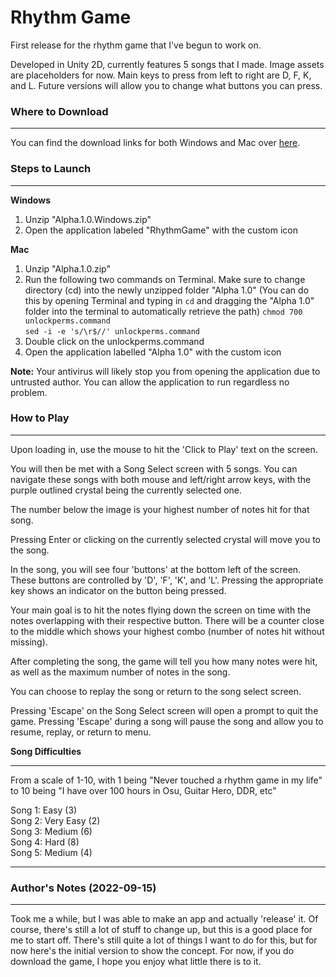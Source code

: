 # Rhythm Game

First release for the rhythm game that I've begun to work on.

Developed in Unity 2D, currently features 5 songs that I made. Image assets are placeholders for now. Main keys to press from left to right are D, F, K, and L. Future versions will allow you to change what buttons you can press.

### Where to Download ###

___

You can find the download links for both Windows and Mac over [here].

### Steps to Launch ### 

___

**Windows**
1. Unzip "Alpha.1.0.Windows.zip"
2. Open the application labeled "RhythmGame" with the custom icon

**Mac** 
1. Unzip "Alpha.1.0.zip"
2. Run the following two commands on Terminal. Make sure to change directory (cd) into the newly unzipped folder "Alpha 1.0" (You can do this by opening Terminal and typing in `cd` and dragging the "Alpha 1.0" folder into the terminal to automatically retrieve the path)
`chmod 700 unlockperms.command`  
`sed -i -e 's/\r$//' unlockperms.command`  
3. Double click on the unlockperms.command
4. Open the application labelled "Alpha 1.0" with the custom icon

**Note:** Your antivirus will likely stop you from opening the application due to untrusted author. You can allow the application to run regardless no problem.

### How to Play ###

___

Upon loading in, use the mouse to hit the 'Click to Play' text on the screen.

You will then be met with a Song Select screen with 5 songs. You can navigate these songs with both mouse and left/right arrow keys, with the purple outlined crystal being the currently selected one.

The number below the image is your highest number of notes hit for that song.

Pressing Enter or clicking on the currently selected crystal will move you to the song.

In the song, you will see four 'buttons' at the bottom left of the screen. These buttons are controlled by 'D', 'F', 'K', and 'L'. Pressing the appropriate key shows an indicator on the button being pressed.

Your main goal is to hit the notes flying down the screen on time with the notes overlapping with their respective button. There will be a counter close to the middle which shows your highest combo (number of notes hit without missing).

After completing the song, the game will tell you how many notes were hit, as well as the maximum number of notes in the song. 

You can choose to replay the song or return to the song select screen.

Pressing 'Escape' on the Song Select screen will open a prompt to quit the game. Pressing 'Escape' during a song will pause the song and allow you to resume, replay, or return to menu.

**Song Difficulties**

___

From a scale of 1-10, with 1 being "Never touched a rhythm game in my life" to 10 being "I have over 100 hours in Osu, Guitar Hero, DDR, etc"

Song 1: Easy (3)  
Song 2: Very Easy (2)  
Song 3: Medium (6)  
Song 4: Hard (8)  
Song 5: Medium (4)  

___

### Author's Notes (2022-09-15) ### 

___

Took me a while, but I was able to make an app and actually 'release' it. Of course, there's still a lot of stuff to change up, but this is a good place for me to start off. There's still quite a lot of things I want to do for this, but for now here's the initial version to show the concept. For now, if you do download the game, I hope you enjoy what little there is to it.  

[here]: https://github.com/ArvindBhogal/rhythmgame/releases/tag/v1.0-alpha
